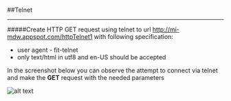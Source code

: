 ##Telnet
- - - -
#####Create HTTP GET request using telnet to url http://mi-mdw.appspot.com/httpTelnet1 with following specification:
- user agent - fit-telnet
- only text/html in utf8 and en-US should be accepted

In the screenshot below you can observe the attempt to connect via telnet and make the **GET** request with the needed parameters

![alt text]("http://i.imgur.com/AVKqgJN.png")



